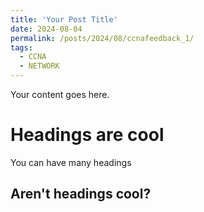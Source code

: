 ```yaml
---
title: 'Your Post Title'
date: 2024-08-04
permalink: /posts/2024/08/ccnafeedback_1/
tags:
  - CCNA
  - NETWORK
---
```


Your content goes here.

# Headings are cool

You can have many headings

## Aren't headings cool?

